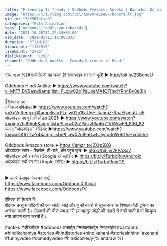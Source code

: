 ```yaml
---
title: "Frienship Is Trendy | Oddbods Present: Antiks | Bachchon Ke Liye Mazedaar Cartoon"
image: "https:\/\/i.ytimg.com\/vi\/32K9RTeLse0\/hqdefault.jpg"
vid_id: "32K9RTeLse0"
categories: "Film-Animation"
tags: ["oddbods","odd","youtubekids"]
date: "2021-10-28T12:22:34+03:00"
vid_date: "2021-03-11T11:00:03Z"
duration: "PT11M18S"
viewcount: "1162517"
likeCount: "2766"
dislikeCount: "1290"
channel: "Oddbods & Antiks - Comedy Cartoons in Hindi"
---
```

{% raw %}#सच्चेदोस्तों  यह चलन है! सब्स्क्राइब करना न भूलें! ► <a rel="nofollow" target="blank" href="http://bit.ly/2SBdnaU">http://bit.ly/2SBdnaU</a><br /><br />Oddbods Hindi Antiks: ► <a rel="nofollow" target="blank" href="https://www.youtube.com/watch?v=MtT7_BV9asw&amp;list=PLcjw02o1PaUxeMA1Q7i1sdYRn4Bv8e3Ip">https://www.youtube.com/watch?v=MtT7_BV9asw&amp;list=PLcjw02o1PaUxeMA1Q7i1sdYRn4Bv8e3Ip</a><br /><br />👀See also:<br />नवीनतम एपिसोड: ► <a rel="nofollow" target="blank" href="https://www.youtube.com/watch?v=XeVgRenbxr0&amp;list=PLcjw02o1PaUyH-itahmZ-RbJElymuU-vE">https://www.youtube.com/watch?v=XeVgRenbxr0&amp;list=PLcjw02o1PaUyH-itahmZ-RbJElymuU-vE</a><br />ऑडबॉड्स नए पूरे एपिसोड्स 2021: ► <a rel="nofollow" target="blank" href="https://www.youtube.com/watch?v=pign2hJ95qE&amp;list=PLcjw02o1PaUyRkpBr71VhWwF9_8tBI_82">https://www.youtube.com/watch?v=pign2hJ95qE&amp;list=PLcjw02o1PaUyRkpBr71VhWwF9_8tBI_82</a><br />ज़्यादा &quot;ऑडबॉड्स&quot; वीडियो: ►<a rel="nofollow" target="blank" href="https://www.youtube.com/watch?v=jwaOK67TwY4&amp;list=PLcjw02o1PaUwtUIycg3rWr6GfsHydv5he">https://www.youtube.com/watch?v=jwaOK67TwY4&amp;list=PLcjw02o1PaUwtUIycg3rWr6GfsHydv5he</a><br /><br />Oddbods Amazon store ➤ <a rel="nofollow" target="blank" href="https://amzn.to/2Xrp9XG">https://amzn.to/2Xrp9XG</a><br />ऑडबॉड्स स्टोर - खिलौने, टी-शर्ट, और बहुत कुछ! ► <a rel="nofollow" target="blank" href="http://bit.ly/2FPASa2">http://bit.ly/2FPASa2</a><br />ऑडबॉड्स टर्बो रन गेम (Google प्ले स्टोर): ► <a rel="nofollow" target="blank" href="https://bit.ly/TurboRunAndroid">https://bit.ly/TurboRunAndroid</a><br />ऑडबॉड्स टर्बो रन गेम (Apple स्टोर): ► <a rel="nofollow" target="blank" href="https://bit.ly/TurboRuniOS">https://bit.ly/TurboRuniOS</a><br /><br /><br />► हमारे फेसबुक पेज पर जाएँ:<br /><a rel="nofollow" target="blank" href="https://www.facebook.com/OddbodsOfficial">https://www.facebook.com/OddbodsOfficial</a><br /><a rel="nofollow" target="blank" href="https://www.facebook.com/OddbodsTV">https://www.facebook.com/OddbodsTV</a><br /><br />एंटिक्स शो के बारे में:<br />एंटिक्स उत्सुक चींटियों की एक जोड़ी, जोई और बू की नज़रों से सूक्ष्म स्तर पर विशाल चौड़ी दुनिया का अन्वेषण करती है।                                                                                                                                               रोज़मर्रा की चीज़ें जब हमारी इस बहादुर जोड़ी की नज़रों से देखी जाती हैं तो बिल्कुल नया आयाम ग्रहण करती है।<br /><br />#antiks  #ऑडबॉड्स #oddbods #कार्टून #मज़ेदारकार्टून #नएकार्टून #cartoons #hindikahaniya #stories #hindistories #hindikahani #storiesinhindi #kahani #funnyvideo #comedyvideo #hindicomedy{% endraw %}
